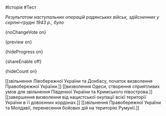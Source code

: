 #Історія #Тест

*Результатом наступальних операцій радянських військ, здійсненних у серпні–грудні 1943 р., було*

{noChangeVote on}

{preview on}

{hideProgress on}

{shareEnable off}

{hideCount on}

[[звільнення Лівобережної України та Донбасу, початок визволення Правобережної України.]]
[[визволення Одеси, створення сприятливих умов для звільнення Південної України та Кримського півострова.]]
[[завершення визволення від нацистської окупації всієї території України в її довоєнних кордонах.]]
[[звільнення Правобережної України та Молдавії, перенесення бойових дій на територію Румунії.]]
